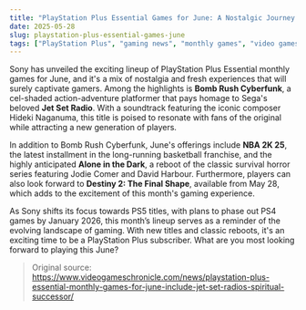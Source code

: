 ```yaml
---
title: "PlayStation Plus Essential Games for June: A Nostalgic Journey with New Titles"
date: 2025-05-28
slug: playstation-plus-essential-games-june
tags: ["PlayStation Plus", "gaming news", "monthly games", "video games"]
---
```


Sony has unveiled the exciting lineup of PlayStation Plus Essential monthly games for June, and it's a mix of nostalgia and fresh experiences that will surely captivate gamers. Among the highlights is **Bomb Rush Cyberfunk**, a cel-shaded action-adventure platformer that pays homage to Sega's beloved **Jet Set Radio**. With a soundtrack featuring the iconic composer Hideki Naganuma, this title is poised to resonate with fans of the original while attracting a new generation of players.

In addition to Bomb Rush Cyberfunk, June's offerings include **NBA 2K 25**, the latest installment in the long-running basketball franchise, and the highly anticipated **Alone in the Dark**, a reboot of the classic survival horror series featuring Jodie Comer and David Harbour. Furthermore, players can also look forward to **Destiny 2: The Final Shape**, available from May 28, which adds to the excitement of this month's gaming experience.

As Sony shifts its focus towards PS5 titles, with plans to phase out PS4 games by January 2026, this month’s lineup serves as a reminder of the evolving landscape of gaming. With new titles and classic reboots, it's an exciting time to be a PlayStation Plus subscriber. What are you most looking forward to playing this June?

> Original source: https://www.videogameschronicle.com/news/playstation-plus-essential-monthly-games-for-june-include-jet-set-radios-spiritual-successor/